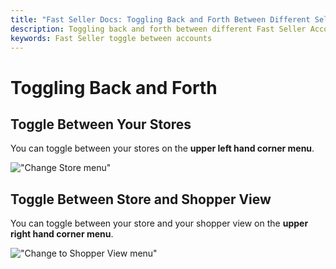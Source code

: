 ```yaml
---
title: "Fast Seller Docs: Toggling Back and Forth Between Different Seller Accounts"
description: Toggling back and forth between different Fast Seller Accounts
keywords: Fast Seller toggle between accounts
---
```


# Toggling Back and Forth

## Toggle Between Your Stores

You can toggle between your stores on the **upper left hand corner menu**.

!["Change Store menu"](/images/change-stores.png)

## Toggle Between Store and Shopper View

You can toggle between your store and your shopper view on the **upper right hand corner menu**.

!["Change to Shopper View menu"](/images/to-seller-view.png)
